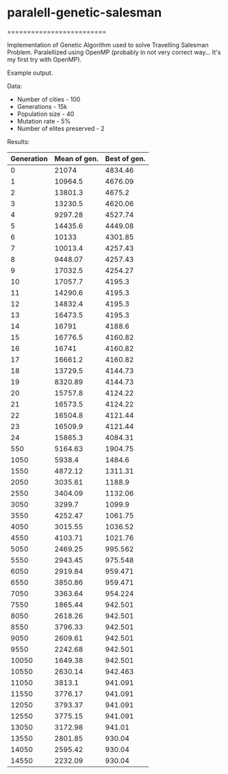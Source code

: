 # paralell-genetic-salesman #
=========================

Implementation of Genetic Algorithm used to solve Travelling Salesman Problem.
Paralellized using OpenMP (probably in not very correct way... It's my first try with OpenMP).

Example output.

Data:
* Number of cities - 100
* Generations - 15k
* Population size - 40
* Mutation rate - 5%
* Number of elites preserved - 2

Results:


 | Generation | Mean of gen. | Best of gen. |
 |------------|--------------|--------------|
 | 0 | 21074 | 4834.46 |
 | 1 | 10964.5 | 4676.09 |
 | 2 | 13801.3 | 4675.2 |
 | 3 | 13230.5 | 4620.06 |
 | 4 | 9297.28 | 4527.74 |
 | 5 | 14435.6 | 4449.08 |
 | 6 | 10133 | 4301.85 |
 | 7 | 10013.4 | 4257.43 |
 | 8 | 9448.07 | 4257.43 |
 | 9 | 17032.5 | 4254.27 |
 | 10 | 17057.7 | 4195.3 |
 | 11 | 14290.6 | 4195.3 |
 | 12 | 14832.4 | 4195.3 |
 | 13 | 16473.5 | 4195.3 |
 | 14 | 16791 | 4188.6 |
 | 15 | 16776.5 | 4160.82 |
 | 16 | 16741 | 4160.82 |
 | 17 | 16661.2 | 4160.82 |
 | 18 | 13729.5 | 4144.73 |
 | 19 | 8320.89 | 4144.73 |
 | 20 | 15757.8 | 4124.22 |
 | 21 | 16573.5 | 4124.22 |
 | 22 | 16504.8 | 4121.44 |
 | 23 | 16509.9 | 4121.44 |
 | 24 | 15865.3 | 4084.31 |
 | 550 | 5164.63 | 1904.75 |
 | 1050 | 5938.4 | 1484.6 |
 | 1550 | 4872.12 | 1311.31 |
 | 2050 | 3035.61 | 1188.9 |
 | 2550 | 3404.09 | 1132.06 |
 | 3050 | 3299.7 | 1099.9 |
 | 3550 | 4252.47 | 1061.75 |
 | 4050 | 3015.55 | 1036.52 |
 | 4550 | 4103.71 | 1021.76 |
 | 5050 | 2469.25 | 995.562 |
 | 5550 | 2943.45 | 975.548 |
 | 6050 | 2919.84 | 959.471 |
 | 6550 | 3850.86 | 959.471 |
 | 7050 | 3363.64 | 954.224 |
 | 7550 | 1865.44 | 942.501 |
 | 8050 | 2618.26 | 942.501 |
 | 8550 | 3796.33 | 942.501 |
 | 9050 | 2609.61 | 942.501 |
 | 9550 | 2242.68 | 942.501 |
 | 10050 | 1649.38 | 942.501 |
 | 10550 | 2630.14 | 942.463 |
 | 11050 | 3813.1 | 941.091 |
 | 11550 | 3776.17 | 941.091 |
 | 12050 | 3793.37 | 941.091 |
 | 12550 | 3775.15 | 941.091 |
 | 13050 | 3172.98 | 941.01 |
 | 13550 | 2801.85 | 930.04 |
 | 14050 | 2595.42 | 930.04 |
 | 14550 | 2232.09 | 930.04 |




